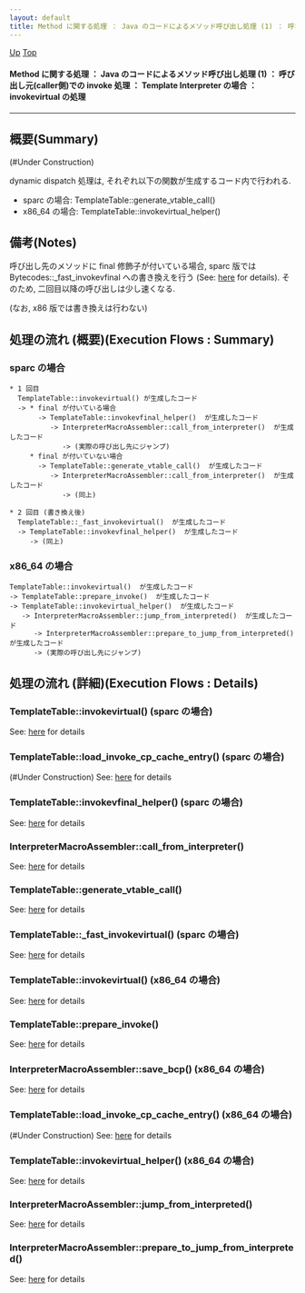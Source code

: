 ```yaml
---
layout: default
title: Method に関する処理 ： Java のコードによるメソッド呼び出し処理 (1) ： 呼び出し元(caller側)での invoke 処理 ： Template Interpreter の場合 ： invokevirtual の処理  
---
```

[Up](nolikc3vKY.html) [Top](../index.html)

#### Method に関する処理 ： Java のコードによるメソッド呼び出し処理 (1) ： 呼び出し元(caller側)での invoke 処理 ： Template Interpreter の場合 ： invokevirtual の処理  

--- 
## 概要(Summary)
(#Under Construction)


dynamic dispatch 処理は, それぞれ以下の関数が生成するコード内で行われる.

* sparc の場合: TemplateTable::generate_vtable_call()
* x86_64 の場合: TemplateTable::invokevirtual_helper()

## 備考(Notes)
呼び出し先のメソッドに final 修飾子が付いている場合,
sparc 版では Bytecodes::_fast_invokevfinal への書き換えを行う (See: [here](no7882vBO.html) for details).
そのため, 二回目以降の呼び出しは少し速くなる.

(なお, x86 版では書き換えは行わない)


## 処理の流れ (概要)(Execution Flows : Summary)
### sparc の場合
```
* 1 回目
  TemplateTable::invokevirtual() が生成したコード
  -> * final が付いている場合
       -> TemplateTable::invokevfinal_helper()  が生成したコード
          -> InterpreterMacroAssembler::call_from_interpreter()  が生成したコード
             -> (実際の呼び出し先にジャンプ)
     * final が付いていない場合
       -> TemplateTable::generate_vtable_call()  が生成したコード
          -> InterpreterMacroAssembler::call_from_interpreter()  が生成したコード
             -> (同上)

* 2 回目 (書き換え後)
  TemplateTable::_fast_invokevirtual()  が生成したコード
  -> TemplateTable::invokevfinal_helper()  が生成したコード
     -> (同上)
```

### x86_64 の場合
```
TemplateTable::invokevirtual()  が生成したコード
-> TemplateTable::prepare_invoke()  が生成したコード
-> TemplateTable::invokevirtual_helper()  が生成したコード
   -> InterpreterMacroAssembler::jump_from_interpreted()  が生成したコード
      -> InterpreterMacroAssembler::prepare_to_jump_from_interpreted()  が生成したコード
      -> (実際の呼び出し先にジャンプ)
```


## 処理の流れ (詳細)(Execution Flows : Details)
### TemplateTable::invokevirtual() (sparc の場合)
See: [here](no3059sJr.html) for details
### TemplateTable::load_invoke_cp_cache_entry() (sparc の場合)
(#Under Construction)
See: [here](no3059ExF.html) for details
### TemplateTable::invokevfinal_helper() (sparc の場合)
See: [here](no30595Tx.html) for details
### InterpreterMacroAssembler::call_from_interpreter()
See: [here](no3059R7L.html) for details
### TemplateTable::generate_vtable_call()
See: [here](no3059fGZ.html) for details

### TemplateTable::_fast_invokevirtual() (sparc の場合)
See: [here](no3059S8S.html) for details

### TemplateTable::invokevirtual() (x86_64 の場合)
See: [here](no30594gS.html) for details
### TemplateTable::prepare_invoke()
See: [here](no3059Fkk.html) for details
### InterpreterMacroAssembler::save_bcp() (x86_64 の場合)
See: [here](no3059Suq.html) for details
### TemplateTable::load_invoke_cp_cache_entry() (x86_64 の場合)
(#Under Construction)
See: [here](no3059f4w.html) for details
### TemplateTable::invokevirtual_helper() (x86_64 の場合)
See: [here](no3059FrY.html) for details
### InterpreterMacroAssembler::jump_from_interpreted()
See: [here](no3059eMG.html) for details
### InterpreterMacroAssembler::prepare_to_jump_from_interpreted()
See: [here](no3059rWM.html) for details






